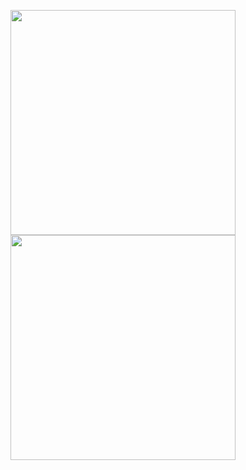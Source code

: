 <p align = "center">
<img src="https://github-readme-streak-stats.herokuapp.com?user=Hanafi-tech&theme=elegant&date_format=j%20M%5B%20Y%5D" width="360">
<img src="https://github-readme-stats.vercel.app/api?username=Hanafi-tech" width="360">
</p>
